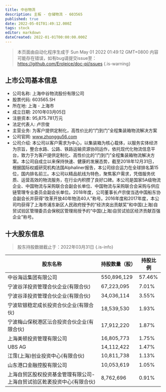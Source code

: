 ```yaml
---
title: 中谷物流
description: 主板 - 仓储物流 - 603565
published: true
date: 2022-05-01T01:49:12.000Z
tags: stock
editor: markdown
dateCreated: 2022-01-01T00:00:00.000Z
---
```


> 本页面由自动化程序生成于 Sun May 01 2022 01:49:12 GMT+0800
> 内容可能存在错误，如有bug请提交issue至：https://github.com/Eroleice/doc-pi/issues
{.is-warning}

## 上市公司基本信息
- 公司名称: 上海中谷物流股份有限公司
- 股票代码: 603565.SH
- 所在地: 上海 - 上海市
- 成立日期: 2010年03月05日
- 注册资本: 95,875.781万元
- 法定代表人: 卢宗俊
- 主营业务: 为客户提供定制化，高性价比的“门到门”全程集装箱物流解决方案
- 公司官网: www.zhonggu56.com
- 公司介绍: 本公司以客户需求为中心，以集装箱为核心载体，以服务实体经济为宗旨，整合水路、公路、铁路运输资源协同运作，依托现代化物流信息平台，致力于为客户提供定制化、高性价比的“门到门”全程集装箱物流解决方案。本公司自成立以来保持快速、健康的发展态势，截至2018年12月31日，根据国际权威研究机构法国Alphaliner报告，本公司综合运力在全球排名第15位，国内排名前三。本公司以精品航线为特色，聚焦客户需求，凭借服务优质、运营高效的物流服务，在行业内积攒了良好口碑。本公司是国家5A级物流企业、中国物流与采购联合会副会长单位、中国物流与采购联合会采购与供应链管理专业委员会副会长单位。2018年度，公司董事长卢宗俊当选中国船东协会副会长并获得“改革开放40年物流40人”称号。2016年度和2017年度，本公司均获得了上海市浦东新区人民政府授予的“经济突出贡献奖”和中国(上海)自贸试验区管理委员会保税区管理局授予的“中国(上海)自贸试验区经济贡献百强企业”称号。


## 十大股东信息
> 股东持股数据截止于：2022年03月31日
{.is-info}

| 股东名称 | 持股数量（股） | 持股比例 |
| --- | --- | --- |
| 中谷海运集团有限公司 | 550,896,129 | 57.46% |
| 宁波谷洋投资管理合伙企业(有限合伙) | 67,223,095 | 7.01% |
| 宁波谷泽投资管理合伙企业(有限合伙) | 34,036,114 | 3.55% |
| 宁波软银稳定成长投资合伙企业(有限合伙) | 18,539,530 | 1.93% |
| 宁波梅山保税港区沄合投资合伙企业(有限合伙) | 17,912,220 | 1.87% |
| 上海美顿投资管理有限公司 | 16,805,773 | 1.75% |
| UBS AG | 14,112,422 | 1.47% |
| 江霈(上海)创业投资中心(有限合伙) | 10,811,738 | 1.13% |
| 山东港口金融控股有限公司 | 10,053,619 | 1.05% |
| 上海自贸区股权投资基金管理有限公司-上海自贸试验区乾袤投资中心(有限合伙) | 8,762,696 | 0.91% |




